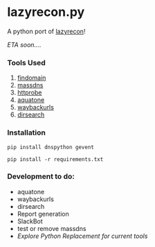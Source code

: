 # lazyrecon.py
A python port of [lazyrecon](https://github.com/nahamsec/lazyrecon)!

_ETA soon...._

### Tools Used
1. [findomain](https://github.com/Edu4rdSHL/findomain)
2. [massdns](https://github.com/blechschmidt/massdns)
3. [httprobe](https://github.com/tomnomnom/httprobe)
4. [aquatone](https://github.com/michenriksen/aquatone)
5. [waybackurls](https://github.com/tomnomnom/waybackurls)
6. [dirsearch](https://github.com/maurosoria/dirsearch)

### Installation

`pip install dnspython gevent`

`pip install -r requirements.txt`

### Development to do:
- aquatone
- waybackurls
- dirsearch
- Report generation
- SlackBot
- test or remove massdns
- _Explore Python Replacement for current tools_
